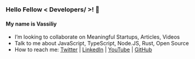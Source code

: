 ### Hello Fellow < Developers/ >! 👋

#### My name is Vassiliy

- I’m looking to collaborate on Meaningful Startups, Articles, Videos
- Talk to me about JavaScript, TypeScript, Node.JS, Rust, Open Source
- How to reach me: [Twitter](https://twitter.com/b0ndiano) | [LinkedIn](https://www.linkedin.com/in/bondiano/) | [YouTube](https://www.youtube.com/channel/UC6J0C61BITjwaIaXXfhwGrg) | [GitHub](https://github.com/bondiano)
